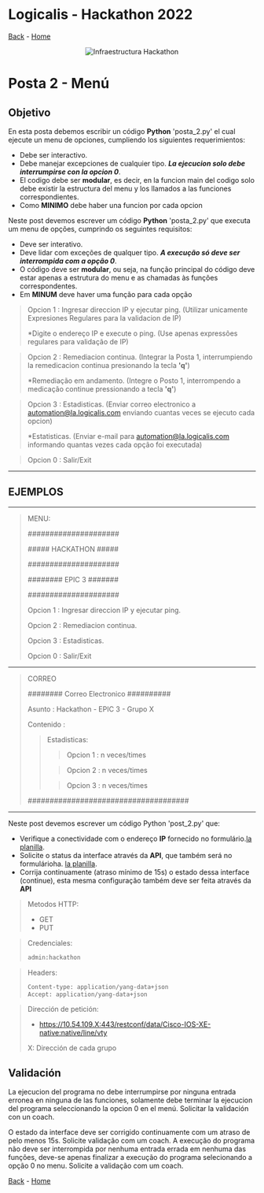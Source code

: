 # Logicalis - Hackathon 2022

[Back](P1.md) - [Home](../README.md)

<p align="center">
  <img src="infraTW.png" alt="Infraestructura Hackathon"/>
</p>

# Posta 2 - Menú
## Objetivo
En esta posta debemos escribir un código **Python** 'posta_2.py' el cual ejecute un menu de opciones, cumpliendo los siguientes requerimientos:

* Debe ser interactivo.
* Debe manejar excepciones de cualquier tipo. ***La ejecucion solo debe interrumpirse con la opcion 0***.
* El codigo debe ser **modular**, es decir, en la funcion main del codigo solo debe existir la estructura del menu y los llamados a las funciones correspondientes.
* Como **MINIMO** debe haber una funcion por cada opcion

Neste post devemos escrever um código **Python** 'posta_2.py' que executa um menu de opções, cumprindo os seguintes requisitos:

* Deve ser interativo.
* Deve lidar com exceções de qualquer tipo. ***A execução só deve ser interrompida com a opção 0***.
* O código deve ser **modular**, ou seja, na função principal do código deve estar apenas a estrutura do menu e as chamadas às funções correspondentes.
* Em **MINUM** deve haver uma função para cada opção

>Opcion 1 : Ingresar direccion IP y ejecutar ping. (Utilizar unicamente Expresiones Regulares para la validacion de IP)
>
>*Digite o endereço IP e execute o ping. (Use apenas expressões regulares para validação de IP)

>Opcion 2 : Remediacion continua. (Integrar la Posta 1, interrumpiendo la remedicacion continua presionando la tecla **'q'**)
>
>*Remediação em andamento. (Integre o Posto 1, interrompendo a medicação continue pressionando a tecla **'q'**)

>Opcion 3 : Estadisticas. (Enviar correo electronico a automation@la.logicalis.com enviando cuantas veces se ejecuto cada opcion)
>
>*Estatisticas. (Enviar e-mail para automation@la.logicalis.com informando quantas vezes cada opção foi executada)

>Opcion 0 : Salir/Exit
***
## EJEMPLOS
***
> MENU:
>
> \#####################
> 
> \##### HACKATHON #####
> 
> \#####################
> 
> \######## EPIC 3 #######
> 
> \#####################
>
> Opcion 1 : Ingresar direccion IP y ejecutar ping.
> 
> Opcion 2 : Remediacion continua. 
> 
> Opcion 3 : Estadisticas.
> 
> Opcion 0 : Salir/Exit
***
> CORREO
>
>  \######## Correo Electronico ##########
>
> Asunto : Hackathon - EPIC 3 - Grupo X
> 
> Contenido :
> 
>>Estadisticas:
>>
>>>Opcion 1 : n veces/times
>>
>>>Opcion 2 : n veces/times
>>
>>>Opcion 3 : n veces/times
> 
> \#####################################
***

Neste post devemos escrever um código Python 'post_2.py' que:

- Verifique a conectividade com o endereço **IP** fornecido no formulário.[la planilla](../Archivos/Credenciales.png).
- Solicite o status da interface através da **API**, que também será  no formulárioha. [la planilla](../Archivos/Credenciales.png).
- Corrija continuamente (atraso mínimo de 15s) o estado dessa interface (continue), esta mesma configuração também deve ser feita através da **API**


> Metodos HTTP:
> - GET
> - PUT

> Credenciales:
> ~~~bash
> admin:hackathon
> ~~~
>  

> Headers:
>  ~~~bash
> Content-type: application/yang-data+json 
> Accept: application/yang-data+json
> ~~~
> 

> Dirección de petición: 
> -  https://10.54.109.X:443/restconf/data/Cisco-IOS-XE-native:native/line/vty
> 
> X: Dirección de cada grupo
> 
> 

## Validación
La ejecucion del programa no debe interrumpirse por ninguna entrada erronea en ninguna de las funciones, solamente debe terminar la ejecucion del programa seleccionando la opcion 0 en el menú. Solicitar la validación con un coach.

O estado da interface deve ser corrigido continuamente com um atraso de pelo menos 15s. Solicite validação com um coach.
A execução do programa não deve ser interrompida por nenhuma entrada errada em nenhuma das funções, deve-se apenas finalizar a execução do programa selecionando a opção 0 no menu. Solicite a validação com um coach.

[Back](P1.md) - [Home](../README.md)
